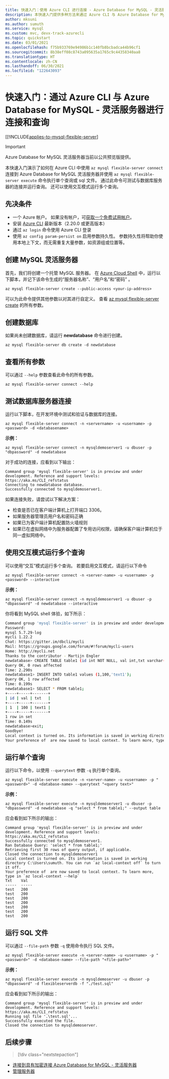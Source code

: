 ```yaml
---
title: 快速入门：使用 Azure CLI 进行连接 - Azure Database for MySQL - 灵活服务器
description: 本快速入门提供多种方法来通过 Azure CLI 与 Azure Database for MySQL - 灵活服务器进行连接。
author: mksuni
ms.author: sumuth
ms.service: mysql
ms.custom: mvc, devx-track-azurecli
ms.topic: quickstart
ms.date: 03/01/2021
ms.openlocfilehash: f75b933769e94986b1c140fb8bcbadca44b96cf1
ms.sourcegitcommit: 8b38eff08c8743a095635a1765c9c44358340aa8
ms.translationtype: HT
ms.contentlocale: zh-CN
ms.lasthandoff: 06/30/2021
ms.locfileid: "122643093"
---
```

# <a name="quickstart-connect-and-query-with-azure-cli--with-azure-database-for-mysql---flexible-server"></a>快速入门：通过 Azure CLI 与 Azure Database for MySQL - 灵活服务器进行连接和查询

[[!INCLUDE[applies-to-mysql-flexible-server](../includes/applies-to-mysql-flexible-server.md)]

> [!IMPORTANT]
> Azure Database for MySQL 灵活服务器当前以公共预览版提供。

本快速入门演示了如何在 Azure CLI 中使用 ```az mysql flexible-server connect``` 连接到 Azure Database for MySQL 灵活服务器并使用 ```az mysql flexible-server execute``` 命令执行单个查询或 sql 文件。 通过此命令可测试与数据库服务器的连接并运行查询。 还可以使用交互模式运行多个查询。

## <a name="prerequisites"></a>先决条件

- 一个 Azure 帐户。 如果没有帐户，可[获取一个免费试用帐户](https://azure.microsoft.com/free/)。
- 安装 [Azure CLI](/cli/azure/install-azure-cli) 最新版本（2.20.0 或更高版本）
- 通过 ```az login``` 命令使用 Azure CLI 登录 
- 使用 ```az config param-persist on``` 启用参数持久性。 参数持久性将帮助你使用本地上下文，而无需重复大量参数，如资源组或位置等。

## <a name="create-an-mysql-flexible-server"></a>创建 MySQL 灵活服务器

首先，我们将创建一个托管 MySQL 服务器。 在 [Azure Cloud Shell](https://shell.azure.com/) 中，运行以下脚本，并记下该命令生成的“服务器名称”、“用户名”和“密码”  。

```azurecli
az mysql flexible-server create --public-access <your-ip-address>
```

可以为此命令提供其他参数以对其进行自定义。 查看 [az mysql flexible-server create](/cli/azure/mysql/flexible-server#az_mysql_flexible_server_create) 的所有参数。

## <a name="create-a-database"></a>创建数据库
如果尚未创建数据库，请运行 **newdatabase** 命令进行创建。

```azurecli
az mysql flexible-server db create -d newdatabase
```

## <a name="view-all-the-arguments"></a>查看所有参数
可以通过 ```--help``` 参数查看此命令的所有参数。 

```azurecli
az mysql flexible-server connect --help
```

## <a name="test-database-server-connection"></a>测试数据库服务器连接
运行以下脚本，在开发环境中测试和验证与数据库的连接。

```azurecli
az mysql flexible-server connect -n <servername> -u <username> -p <password> -d <databasename>
```

**示例：**
```azurecli
az mysql flexible-server connect -n mysqldemoserver1 -u dbuser -p "dbpassword" -d newdatabase
```

对于成功的连接，应看到以下输出：

```output
Command group 'mysql flexible-server' is in preview and under development. Reference and support levels: https://aka.ms/CLI_refstatus
Connecting to newdatabase database.
Successfully connected to mysqldemoserver1.
```
如果连接失败，请尝试以下解决方案：
- 检查是否已在客户端计算机上打开端口 3306。
- 如果服务器管理员用户名和密码正确
- 如果已为客户端计算机配置防火墙规则
- 如果已在虚拟网络中为服务器配置了专用访问权限，请确保客户端计算机位于同一虚拟网络中。

## <a name="run-multiple-queries-using-interactive-mode"></a>使用交互模式运行多个查询
可以使用“交互”模式运行多个查询。 若要启用交互模式，请运行以下命令

```azurecli
az mysql flexible-server connect -n <server-name> -u <username> -p <password> --interactive
```

**示例：**
```azurecli
az mysql flexible-server connect -n mysqldemoserver1 -u dbuser -p "dbpassword" -d newdatabase --interactive
```

你将看到 MySQL shell 体验，如下所示：

```bash
Command group 'mysql flexible-server' is in preview and under development. Reference and support levels: https://aka.ms/CLI_refstatus
Password:
mysql 5.7.29-log
mycli 1.22.2
Chat: https://gitter.im/dbcli/mycli
Mail: https://groups.google.com/forum/#!forum/mycli-users
Home: http://mycli.net
Thanks to the contributor - Martijn Engler
newdatabase> CREATE TABLE table1 (id int NOT NULL, val int,txt varchar(200));
Query OK, 0 rows affected
Time: 2.290s
newdatabase1> INSERT INTO table1 values (1,100,'text1');
Query OK, 1 row affected
Time: 0.199s
newdatabase1> SELECT * FROM table1;
+----+-----+-------+
| id | val | txt   |
+----+-----+-------+
| 1  | 100 | text1 |
+----+-----+-------+
1 row in set
Time: 0.149s
newdatabase>exit;
Goodbye!
Local context is turned on. Its information is saved in working directory C:\mydir. You can run `az local-context off` to turn it off.
Your preference of  are now saved to local context. To learn more, type in `az local-context --help`
```

## <a name="run-single-query"></a>运行单个查询
运行以下命令，以使用 ```--querytext``` 参数 ```-q``` 执行单个查询。

```azurecli
az mysql flexible-server execute -n <server-name> -u <username> -p "<password>" -d <database-name> --querytext "<query text>"
```

**示例：**
```azurecli
az mysql flexible-server execute -n mysqldemoserver1 -u dbuser -p "dbpassword" -d newdatabase -q "select * from table1;" --output table
```

应会看到如下所示的输出：

```output
Command group 'mysql flexible-server' is in preview and under development. Reference and support levels: https://aka.ms/CLI_refstatus
Successfully connected to mysqldemoserver1.
Ran Database Query: 'select * from table1;'
Retrieving first 30 rows of query output, if applicable.
Closed the connection to mysqldemoserver1
Local context is turned on. Its information is saved in working directory C:\Users\sumuth. You can run `az local-context off` to turn it off.
Your preference of  are now saved to local context. To learn more, type in `az local-context --help`
Txt    Val
-----  -----
test   200
test   200
test   200
test   200
test   200
test   200
test   200
```

## <a name="run-sql-file"></a>运行 SQL 文件
可以通过 ```--file-path``` 参数 ```-q``` 使用命令执行 SQL 文件。

```azurecli
az mysql flexible-server execute -n <server-name> -u <username> -p "<password>" -d <database-name> --file-path "<file-path>"
```

**示例：** 
```azurecli
az mysql flexible-server execute -n mysqldemoserver -u dbuser -p "dbpassword" -d flexibleserverdb -f "./test.sql"
```

应会看到如下所示的输出：

```output
Command group 'mysql flexible-server' is in preview and under development. Reference and support levels: https://aka.ms/CLI_refstatus
Running sql file '.\test.sql'...
Successfully executed the file.
Closed the connection to mysqldemoserver.
```

## <a name="next-steps"></a>后续步骤

> [!div class="nextstepaction"]
* [连接到具有加密连接 Azure Database for MySQL - 灵活服务器](how-to-connect-tls-ssl.md)
* [管理服务器](./how-to-manage-server-cli.md)

